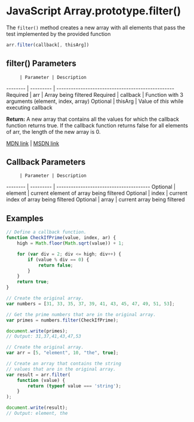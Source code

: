 # JavaScript Array.prototype.filter()

The `filter()` method creates a new array with all elements that pass the test implemented by the provided function

```javascript
arr.filter(callback[, thisArg])
```

## filter() Parameters

         | Parameter | Description
-------- | --------- | -------------------------------------------------
Required | arr       | Array being filtered
Required | callback  | Function with 3 arguments (element, index, array)
Optional | thisArg   | Value of _this_ while executing callback

**Return:** A new array that contains all the values for which the callback function returns true. If the callback function returns false for all elements of arr, the length of the new array is 0.

[MDN link](https://developer.mozilla.org/en-US/docs/Web/JavaScript/Reference/Global_Objects/Array/filter) | [MSDN link](https://msdn.microsoft.com/library/ff679973%28v=vs.94%29.aspx?f=255&MSPPError=-2147217396)

## Callback Parameters

         | Parameter | Description
-------- | --------- | ---------------------------------------
Optional | element   | current element of array being filtered
Optional | index     | current index of array being filtered
Optional | array     | current array being filtered

## Examples

```javascript
// Define a callback function.
function CheckIfPrime(value, index, ar) {
    high = Math.floor(Math.sqrt(value)) + 1;

    for (var div = 2; div <= high; div++) {
        if (value % div == 0) {
            return false;
        }
    } 
    return true;
}

// Create the original array.
var numbers = [31, 33, 35, 37, 39, 41, 43, 45, 47, 49, 51, 53];

// Get the prime numbers that are in the original array. 
var primes = numbers.filter(CheckIfPrime);

document.write(primes);
// Output: 31,37,41,43,47,53
```

```javascript
// Create the original array.
var arr = [5, "element", 10, "the", true];

// Create an array that contains the string
// values that are in the original array.
var result = arr.filter(
    function (value) {
        return (typeof value === 'string');
    }
);

document.write(result);
// Output: element, the
```
